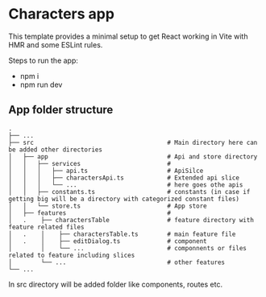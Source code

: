 # Characters app

This template provides a minimal setup to get React working in Vite with HMR and some ESLint rules.

Steps to run the app:

- npm i
- npm run dev

## App folder structure



```
.
├── ...
├── src                                     # Main directory here can be added other directories 
│   ├── app                                 # Api and store directory
│   │   ├── services                        # 
│   │   │   ├── api.ts                      # ApiSilce
│   │   │   ├── charactersApi.ts            # Extended api slice
│   │   │   └── ...                         # here goes othe apis
│   │   ├── constants.ts                    # constants (in case if getting big will be a directory with categorized constant files)
│   │   └── store.ts                        # App store
│   ├── features                            # 
│   .    ├── charactersTable                # feature directory with feature related files
│   .    │    ├── charactersTable.ts        # main feature file
│   .    │    ├── editDialog.ts             # component
│        │    └── ...                       # componnents or files related to feature including slices
│        └── ...                            # other features
└── ...
```

In src directory will be added folder like components, routes etc.


